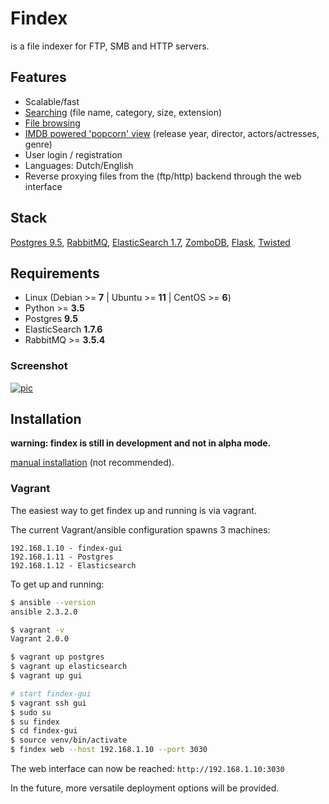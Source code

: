 Findex
========

is a file indexer for FTP, SMB and HTTP servers.

Features
--------
- Scalable/fast
- [Searching](http://i.imgur.com/WpTTkxx.png) (file name, category, size, extension)
- [File browsing](http://i.imgur.com/6UkGBzB.png)
- [IMDB powered 'popcorn' view](http://i.imgur.com/8nk8rbY.png) (release year, director, actors/actresses, genre)
- User login / registration
- Languages: Dutch/English
- Reverse proxying files from the (ftp/http) backend through the web interface

Stack
----------
[Postgres 9.5](https://www.postgresql.org/), [RabbitMQ](https://www.rabbitmq.com/), [ElasticSearch 1.7](https://www.elastic.co/), [ZomboDB](https://github.com/zombodb/zombodb), [Flask](http://flask.pocoo.org/),  [Twisted](https://twistedmatrix.com/trac/)

Requirements
------------
  - Linux (Debian >= **7** | Ubuntu >= **11** | CentOS >= **6**)
  - Python >= **3.5**
  - Postgres **9.5**
  - ElasticSearch **1.7.6**
  - RabbitMQ >= **3.5.4**


### Screenshot
[![pic](http://i.imgur.com/WpTTkxx.png)](w0w)

Installation
------------

**warning: findex is still in development and not in alpha mode.**

[manual installation](https://github.com/skftn/findex-gui/blob/master/docs/INSTALL.md) (not recommended).

### Vagrant

The easiest way to get findex up and running is via vagrant.

The current Vagrant/ansible configuration spawns 3 machines:

```
192.168.1.10 - findex-gui
192.168.1.11 - Postgres
192.168.1.12 - Elasticsearch
```

To get up and running:

```sh
$ ansible --version
ansible 2.3.2.0

$ vagrant -v
Vagrant 2.0.0

$ vagrant up postgres
$ vagrant up elasticsearch
$ vagrant up gui

# start findex-gui
$ vagrant ssh gui
$ sudo su
$ su findex
$ cd findex-gui
$ source venv/bin/activate
$ findex web --host 192.168.1.10 --port 3030
```

The web interface can now be reached: `http://192.168.1.10:3030`

In the future, more versatile deployment options will be provided.
